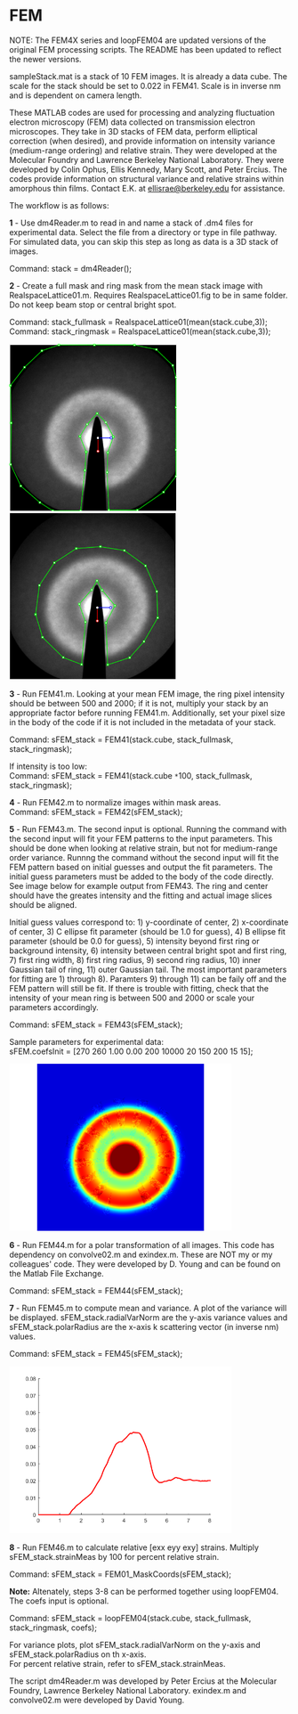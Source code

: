 # FEM

NOTE: The FEM4X series and loopFEM04 are updated versions of the original FEM processing scripts. The README has been updated to reflect the newer versions.

sampleStack.mat is a stack of 10 FEM images. It is already a data cube. The scale for the stack should be set to 0.022 in FEM41. Scale is in inverse nm and is dependent on camera length.

These MATLAB codes are used for processing and analyzing fluctuation electron microscopy (FEM) data collected on transmission electron microscopes. They take in 3D stacks of FEM data, perform elliptical correction (when desired), and provide information on intensity variance (medium-range ordering) and relative strain. They were developed at the Molecular Foundry and Lawrence Berkeley National Laboratory. They were developed by Colin Ophus, Ellis Kennedy, Mary Scott, and Peter Ercius. The codes provide information on structural variance and relative strains within amorphous thin films. Contact E.K. at ellisrae@berkeley.edu for assistance.

The workflow is as follows: <br/>

__1__ - Use dm4Reader.m to read in and name a stack of .dm4 files for experimental data. Select the file from a directory or type in file pathway. For simulated data, you can skip this step as long as data is a 3D stack of images. <br/>
  
  Command: stack = dm4Reader();

__2__ - Create a full mask and ring mask from the mean stack image with RealspaceLattice01.m. Requires RealspaceLattice01.fig to be in same folder. Do not keep beam stop or central bright spot. <br/>
  
  Command: stack_fullmask = RealspaceLattice01(mean(stack.cube,3));
  Command: stack_ringmask = RealspaceLattice01(mean(stack.cube,3));
  
   <img src="https://github.com/ScottLabUCB/FEM/blob/master/exampleFullMask.PNG" height="300"> <img src="https://github.com/ScottLabUCB/FEM/blob/master/exampleRingMask.PNG" height="300">
  
__3__ - Run FEM41.m. Looking at your mean FEM image, the ring pixel intensity should be between 500 and 2000; if it is not, multiply your stack by an appropriate factor before running FEM41.m. Additionally, set your pixel size in the body of the code if it is not included in the metadata of your stack. <br/>
  
  Command: sFEM_stack = FEM41(stack.cube, stack_fullmask, stack_ringmask);
  
  If intensity is too low: <br/>
  Command: sFEM_stack = FEM41(stack.cube `*`100, stack_fullmask, stack_ringmask);

__4__ - Run FEM42.m to normalize images within mask areas. <br/>
  Command: sFEM_stack = FEM42(sFEM_stack);
  
__5__ - Run FEM43.m. The second input is optional. Running the command with the second input will fit your FEM patterns to the input parameters. This should be done when looking at relative strain, but not for medium-range order variance. Runnng the command without the second input will fit the FEM pattern based on initial guesses and output the fit parameters. The initial guess parameters must be added to the body of the code directly. See image below for example output from FEM43. The ring and center should have the greates intensity and the fitting and actual image slices should be aligned.

Initial guess values correspond to: 1) y-coordinate of center, 2) x-coordinate of center, 3) C ellipse fit parameter (should be 1.0 for guess), 4) B ellipse fit parameter (should be 0.0 for guess), 5) intensity beyond first ring or background intensity, 6) intensity between central bright spot and first ring, 7) first ring width, 8) first ring radius, 9) second ring radius, 10) inner Gaussian tail of ring, 11) outer Gaussian tail. The most important parameters for fitting are 1) through 8). Paramters 9) through 11) can be faily off and the FEM pattern will still be fit. If there is trouble with fitting, check that the intensity of your mean ring is between 500 and 2000 or scale your parameters accordingly. <br/>
  
  Command: sFEM_stack = FEM43(sFEM_stack);
  
  Sample parameters for experimental data: <br/>
   sFEM.coefsInit = [270 260 1.00 0.00 200 10000 20 150 200 15 15];
   
   <img src="https://github.com/ScottLabUCB/FEM/blob/master/exampleFEM43.PNG" height="300">
  
__6__ - Run FEM44.m for a polar transformation of all images. This code has dependency on convolve02.m and exindex.m. These are NOT my or my colleagues' code. They were developed by D. Young and can be found on the Matlab File Exchange. <br/>
  
  Command: sFEM_stack = FEM44(sFEM_stack);
  
__7__ - Run FEM45.m to compute mean and variance. A plot of the variance will be displayed. sFEM_stack.radialVarNorm are the y-axis variance values and sFEM_stack.polarRadius are the x-axis k scattering vector (in inverse nm) values.  <br/>
  
  Command: sFEM_stack = FEM45(sFEM_stack);
  
  <img src="https://github.com/ScottLabUCB/FEM/blob/master/exampleFEM45.PNG" height="300">
  
__8__ - Run FEM46.m to calculate relative [exx eyy exy] strains. Multiply sFEM_stack.strainMeas by 100 for percent relative strain. <br/>
  
  Command: sFEM_stack = FEM01_MaskCoords(sFEM_stack);
  
  
__Note:__ Altenately, steps 3-8 can be performed together using loopFEM04. The coefs input is optional. <br/>
  
  Command: sFEM_stack = loopFEM04(stack.cube, stack_fullmask, stack_ringmask, coefs);
  
For variance plots, plot sFEM_stack.radialVarNorm on the y-axis and sFEM_stack.polarRadius on th x-axis. <br/>
For percent relative strain, refer to sFEM_stack.strainMeas.


The script dm4Reader.m was developed by Peter Ercius at the Molecular Foundry, Lawrence Berkeley National Laboratory. exindex.m and convolve02.m were developed by David Young.
